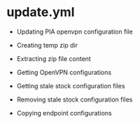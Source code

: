 



# update.yml


* Updating PIA openvpn configuration file

* Creating temp zip dir

* Extracting zip file content

* Getting OpenVPN configurations

* Getting stale stock configuration files

* Removing stale stock configuration files

* Copying endpoint configurations
